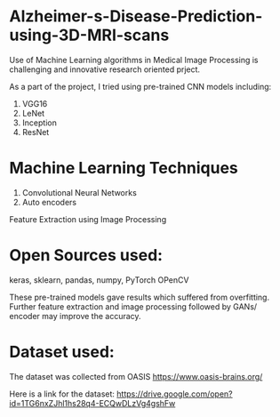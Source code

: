 # Alzheimer-s-Disease-Prediction-using-3D-MRI-scans

Use of Machine Learning algorithms in Medical Image Processing is challenging and innovative research oriented prject. 

As a part of the project, I tried using pre-trained CNN models including:
1. VGG16
2. LeNet
3. Inception
4. ResNet

# Machine Learning Techniques

1. Convolutional Neural Networks
2. Auto encoders

Feature Extraction using Image Processing 

# Open Sources used:

keras, sklearn, pandas, numpy, PyTorch
OPenCV

These pre-trained models gave results which suffered from overfitting. Further feature extraction and image processing followed by GANs/ encoder may improve the accuracy.

# Dataset used:

The dataset was collected from OASIS https://www.oasis-brains.org/


Here is a link for the dataset:
https://drive.google.com/open?id=1TG6nxZJhl1hs28q4-ECQwDLzVg4gshFw
